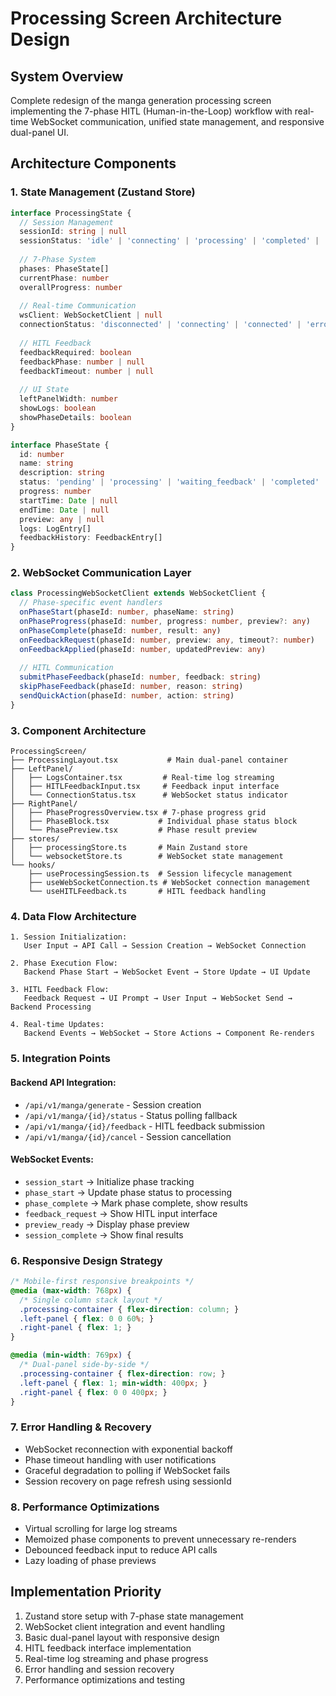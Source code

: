 # Processing Screen Architecture Design

## System Overview
Complete redesign of the manga generation processing screen implementing the 7-phase HITL (Human-in-the-Loop) workflow with real-time WebSocket communication, unified state management, and responsive dual-panel UI.

## Architecture Components

### 1. State Management (Zustand Store)
```typescript
interface ProcessingState {
  // Session Management
  sessionId: string | null
  sessionStatus: 'idle' | 'connecting' | 'processing' | 'completed' | 'error'
  
  // 7-Phase System
  phases: PhaseState[]
  currentPhase: number
  overallProgress: number
  
  // Real-time Communication
  wsClient: WebSocketClient | null
  connectionStatus: 'disconnected' | 'connecting' | 'connected' | 'error'
  
  // HITL Feedback
  feedbackRequired: boolean
  feedbackPhase: number | null
  feedbackTimeout: number | null
  
  // UI State
  leftPanelWidth: number
  showLogs: boolean
  showPhaseDetails: boolean
}

interface PhaseState {
  id: number
  name: string
  description: string
  status: 'pending' | 'processing' | 'waiting_feedback' | 'completed' | 'error'
  progress: number
  startTime: Date | null
  endTime: Date | null
  preview: any | null
  logs: LogEntry[]
  feedbackHistory: FeedbackEntry[]
}
```

### 2. WebSocket Communication Layer
```typescript
class ProcessingWebSocketClient extends WebSocketClient {
  // Phase-specific event handlers
  onPhaseStart(phaseId: number, phaseName: string)
  onPhaseProgress(phaseId: number, progress: number, preview?: any)
  onPhaseComplete(phaseId: number, result: any)
  onFeedbackRequest(phaseId: number, preview: any, timeout?: number)
  onFeedbackApplied(phaseId: number, updatedPreview: any)
  
  // HITL Communication
  submitPhaseFeedback(phaseId: number, feedback: string)
  skipPhaseFeedback(phaseId: number, reason: string)
  sendQuickAction(phaseId: number, action: string)
}
```

### 3. Component Architecture
```
ProcessingScreen/
├── ProcessingLayout.tsx           # Main dual-panel container
├── LeftPanel/
│   ├── LogsContainer.tsx         # Real-time log streaming
│   ├── HITLFeedbackInput.tsx     # Feedback input interface
│   └── ConnectionStatus.tsx      # WebSocket status indicator
├── RightPanel/
│   ├── PhaseProgressOverview.tsx # 7-phase progress grid
│   ├── PhaseBlock.tsx           # Individual phase status block
│   └── PhasePreview.tsx         # Phase result preview
├── stores/
│   ├── processingStore.ts       # Main Zustand store
│   └── websocketStore.ts        # WebSocket state management
└── hooks/
    ├── useProcessingSession.ts  # Session lifecycle management
    ├── useWebSocketConnection.ts # WebSocket connection management
    └── useHITLFeedback.ts       # HITL feedback handling
```

### 4. Data Flow Architecture
```
1. Session Initialization:
   User Input → API Call → Session Creation → WebSocket Connection

2. Phase Execution Flow:
   Backend Phase Start → WebSocket Event → Store Update → UI Update

3. HITL Feedback Flow:
   Feedback Request → UI Prompt → User Input → WebSocket Send → Backend Processing

4. Real-time Updates:
   Backend Events → WebSocket → Store Actions → Component Re-renders
```

### 5. Integration Points

#### Backend API Integration:
- `/api/v1/manga/generate` - Session creation
- `/api/v1/manga/{id}/status` - Status polling fallback
- `/api/v1/manga/{id}/feedback` - HITL feedback submission
- `/api/v1/manga/{id}/cancel` - Session cancellation

#### WebSocket Events:
- `session_start` → Initialize phase tracking
- `phase_start` → Update phase status to processing
- `phase_complete` → Mark phase complete, show results
- `feedback_request` → Show HITL input interface
- `preview_ready` → Display phase preview
- `session_complete` → Show final results

### 6. Responsive Design Strategy
```css
/* Mobile-first responsive breakpoints */
@media (max-width: 768px) {
  /* Single column stack layout */
  .processing-container { flex-direction: column; }
  .left-panel { flex: 0 0 60%; }
  .right-panel { flex: 1; }
}

@media (min-width: 769px) {
  /* Dual-panel side-by-side */
  .processing-container { flex-direction: row; }
  .left-panel { flex: 1; min-width: 400px; }
  .right-panel { flex: 0 0 400px; }
}
```

### 7. Error Handling & Recovery
- WebSocket reconnection with exponential backoff
- Phase timeout handling with user notifications
- Graceful degradation to polling if WebSocket fails
- Session recovery on page refresh using sessionId

### 8. Performance Optimizations
- Virtual scrolling for large log streams
- Memoized phase components to prevent unnecessary re-renders
- Debounced feedback input to reduce API calls
- Lazy loading of phase previews

## Implementation Priority
1. Zustand store setup with 7-phase state management
2. WebSocket client integration and event handling
3. Basic dual-panel layout with responsive design
4. HITL feedback interface implementation
5. Real-time log streaming and phase progress
6. Error handling and session recovery
7. Performance optimizations and testing